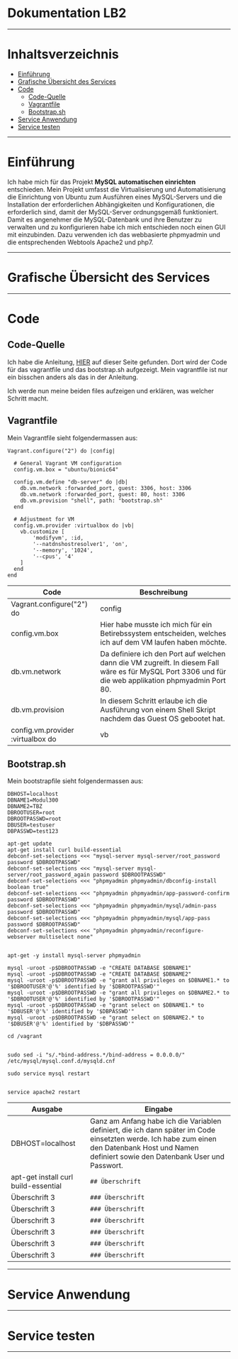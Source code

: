 # **Dokumentation LB2**

---

# Inhaltsverzeichnis

- [Einführung](#einführung)
- [Grafische Übersicht des Services](#grafische)
- [Code](#code)
	- [Code-Quelle](#code-quelle)
	- [Vagrantfile](#vagrantfile)
	- [Bootstrap.sh](#bootstrap)
- [Service Anwendung](#anwendung)
- [Service testen](#testen)

---

# Einführung

Ich habe mich für das Projekt **MySQL automatischen einrichten** entschieden.
Mein Projekt umfasst die Virtualisierung und Automatisierung die Einrichtung von Ubuntu zum 
Ausführen eines MySQL-Servers und die Installation der erforderlichen Abhängigkeiten und 
Konfigurationen, die erforderlich sind, damit der MySQL-Server ordnungsgemäß funktioniert.
Damit es angenehmer die MySQL-Datenbank und ihre Benutzer zu verwalten und zu konfigurieren
habe ich mich entschieden noch einen GUI mit einzubinden. Dazu verwenden ich das webbasierte 
phpmyadmin und die entsprechenden Webtools Apache2 und php7.

---
<a name="grafische"></a>
# Grafische Übersicht des Services

---

# Code

## Code-Quelle

Ich habe die Anleitung, [HIER](https://www.yourtechy.com/technology/mysql-server-vagrant-virtualbox/)
auf dieser Seite gefunden. Dort wird der Code für das vagrantfile und das bootstrap.sh aufgezeigt. 
Mein vagrantfile ist nur ein bisschen anders als das in der Anleitung.

Ich werde nun meine beiden files aufzeigen und erklären, was welcher Schritt macht. 

## Vagrantfile

Mein Vagrantfile sieht folgendermassen aus:


    Vagrant.configure("2") do |config|
    
      # General Vagrant VM configuration
      config.vm.box = "ubuntu/bionic64"

      config.vm.define "db-server" do |db|
        db.vm.network :forwarded_port, guest: 3306, host: 3306
        db.vm.network :forwarded_port, guest: 80, host: 3306
        db.vm.provision "shell", path: "bootstrap.sh"
      end

      # Adjustment for VM
      config.vm.provider :virtualbox do |vb|
        vb.customize [
            'modifyvm', :id,
            '--natdnshostresolver1', 'on',
            '--memory', '1024',
            '--cpus', '4'
        ] 
      end
    end




| Code| Beschreibung|
| --------------| -----------------|
| Vagrant.configure("2") do |config| | Diese Zeile im Code beschreibt die API Version, in diesem Fall die Nummer 2, vom Vagrantfile. In diesem Block beschreibe ich dann die Konfigurationen die ich vornehmen werde.  |
| config.vm.box | Hier habe musste ich mich für ein Betirebssystem entscheiden, welches ich auf dem VM laufen haben möchte. |
| db.vm.network | Da definiere ich den Port auf welchen dann die VM zugreift. In diesem Fall wäre es für MySQL Port 3306 und für die web applikation phpmyadmin Port 80.  |
| db.vm.provision | In diesem Schritt erlaube ich die Ausführung von einem Shell Skript nachdem das Guest OS gebootet hat. |
| config.vm.provider :virtualbox do |vb| | Hier definiere ich den Provider der VM, in diesem Fall Virtualbox. Zusätzlich habe ich noch Anpassungen gemacht, z.b mehr RAM und CPUs. |



<a name="bootstrap"></a>
## Bootstrap.sh

Mein bootstrapfile sieht folgendermassen aus:

    DBHOST=localhost
    DBNAME1=Modul300
    DBNAME2=TBZ
    DBROOTUSER=root
    DBROOTPASSWD=root
    DBUSER=testuser
    DBPASSWD=test123

    apt-get update
    apt-get install curl build-essential
    debconf-set-selections <<< "mysql-server mysql-server/root_password password $DBROOTPASSWD"
    debconf-set-selections <<< "mysql-server mysql-server/root_password_again password $DBROOTPASSWD"
    debconf-set-selections <<< "phpmyadmin phpmyadmin/dbconfig-install boolean true"
    debconf-set-selections <<< "phpmyadmin phpmyadmin/app-password-confirm password $DBROOTPASSWD"
    debconf-set-selections <<< "phpmyadmin phpmyadmin/mysql/admin-pass password $DBROOTPASSWD"
    debconf-set-selections <<< "phpmyadmin phpmyadmin/mysql/app-pass password $DBROOTPASSWD"
    debconf-set-selections <<< "phpmyadmin phpmyadmin/reconfigure-webserver multiselect none"


    apt-get -y install mysql-server phpmyadmin

    mysql -uroot -p$DBROOTPASSWD -e "CREATE DATABASE $DBNAME1"
    mysql -uroot -p$DBROOTPASSWD -e "CREATE DATABASE $DBNAME2"
    mysql -uroot -p$DBROOTPASSWD -e "grant all privileges on $DBNAME1.* to '$DBROOTUSER'@'%' identified by '$DBROOTPASSWD'"
    mysql -uroot -p$DBROOTPASSWD -e "grant all privileges on $DBNAME2.* to '$DBROOTUSER'@'%' identified by '$DBROOTPASSWD'"
    mysql -uroot -p$DBROOTPASSWD -e "grant select on $DBNAME1.* to '$DBUSER'@'%' identified by '$DBPASSWD'"
    mysql -uroot -p$DBROOTPASSWD -e "grant select on $DBNAME2.* to '$DBUSER'@'%' identified by '$DBPASSWD'"

    cd /vagrant


    sudo sed -i "s/.*bind-address.*/bind-address = 0.0.0.0/" /etc/mysql/mysql.conf.d/mysqld.cnf

    sudo service mysql restart


    service apache2 restart



| Ausgabe       | Eingabe          |
| --------------| -----------------|
| DBHOST=localhost | Ganz am Anfang habe ich die Variablen definiert, die ich dann später im Code einsetzten werde. Ich habe zum einen den Datenbank Host und Namen definiert sowie den Datenbank User und Passwort.  |
| apt-get install curl build-essential | `## Überschrift` |
| Überschrift 3 | `### Überschrift`|
| Überschrift 3 | `### Überschrift`|
| Überschrift 3 | `### Überschrift`|
| Überschrift 3 | `### Überschrift`|
| Überschrift 3 | `### Überschrift`|
| Überschrift 3 | `### Überschrift`|


---
<a name="anwendung"></a>
# Service Anwendung

---
<a name="testen"></a>
# Service testen

---


